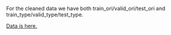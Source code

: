 For the cleaned data we have both train_ori/valid_ori/test_ori and train_type/valid_type/test_type.


[Data is here.](https://drive.google.com/drive/folders/101b1KFQGIg66XeUZrPyoEr-LXRXzLLCk?usp=sharing)
